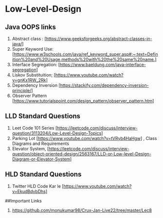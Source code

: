 # Low-Level-Design

## Java OOPS links 
1. Abstract class : [https://www.geeksforgeeks.org/abstract-classes-in-java/]
2. Super Keyword Use: [https://www.w3schools.com/java/ref_keyword_super.asp#:~:text=Definition%20and%20Usage,methods%20with%20the%20same%20name.]
3. Interface Segregation: [https://www.baeldung.com/java-interface-segregation]
4. Liskov Substituition; [https://www.youtube.com/watch?v=gnKx1RW_2Rk]
5. Dependency Inversion [https://stackify.com/dependency-inversion-principle/]
6. Observer Pattern [https://www.tutorialspoint.com/design_pattern/observer_pattern.htm]


## LLD Standard Questions
1. Leet Code 101 Series [https://leetcode.com/discuss/interview-question/3113204/Low-Level-Design-Topics]
2. Parking Lot [https://www.youtube.com/watch?v=tVRyb4HaHgw] , Class Diagrams and Requirements
3. Elevator System, [https://leetcode.com/discuss/interview-question/object-oriented-design/2563167/LLD-or-Low-level-Design-Diagram-or-Elevator-System]


## HLD Standard Questions
1. Twitter HLD Code Kar le [https://www.youtube.com/watch?v=EkudBdvbDhs]

##Important Links
1. https://github.com/monukumar98/Crux-Jan-Live22/tree/master/Lec8
